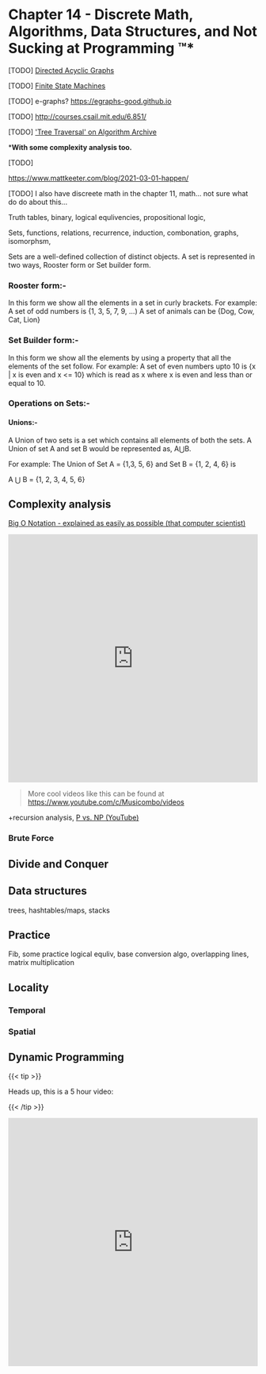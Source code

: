# Chapter 14 - Discrete Math, Algorithms, Data Structures, and Not Sucking at Programming ™*

[TODO] [Directed Acyclic Graphs](https://en.wikipedia.org/wiki/Directed_acyclic_graph) 

[TODO] [Finite State Machines](https://en.wikipedia.org/wiki/Finite-state_machine)

[TODO] e-graphs? https://egraphs-good.github.io

[TODO] http://courses.csail.mit.edu/6.851/

[TODO]  ['Tree Traversal' on Algorithm Archive](https://www.algorithm-archive.org/contents/tree_traversal/tree_traversal.html)



***With some complexity analysis too.**

[TODO]

https://www.mattkeeter.com/blog/2021-03-01-happen/

[TODO] I also have discreete math in the chapter 11, math... not sure what do do about this...

Truth tables, binary, logical equlivencies, propositional logic,

Sets, functions, relations, recurrence, induction, combonation, graphs, isomorphsm,

Sets are a well-defined collection of distinct objects. A set is represented in two ways, Rooster form or Set builder form.

### Rooster form:-

In this form we show all the elements in a set in curly brackets.
For example: 
A set of odd numbers is {1, 3, 5, 7, 9, ...)
A set of animals can be {Dog, Cow, Cat, Lion}

### Set Builder form:-

In this form we show all the elements by using a property that all the elements of the set follow.
For example:
A set of even numbers upto 10 is {x | x is even and x <= 10}
which is read as x where x is even and less than or equal to 10.

### Operations on Sets:-

#### Unions:-

A Union of two sets is a set which contains all elements of both the sets. A Union of set A and set B would be represented as, A⋃B.

For example:
The Union of Set A = {1,3, 5, 6} and Set B = {1, 2, 4, 6} is

A ⋃ B = {1, 2, 3, 4, 5, 6}

## Complexity analysis

[Big O Notation - explained as easily as possible (that computer scientist)](/home/vega/Downloads/newDrums)

<iframe width="100%" height="500" src="https://www.youtube.com/embed/LOZTuMds3LM" frameborder="0" allow="accelerometer; autoplay; clipboard-write; encrypted-media; gyroscope; picture-in-picture" allowfullscreen></iframe>

> More cool videos like this can be found at https://www.youtube.com/c/Musicombo/videos

+recursion analysis, [P vs. NP (YouTube)](https://www.youtube.com/watch?v=YX40hbAHx3s)

### Brute Force

## Divide and Conquer



## Data structures

trees, hashtables/maps, stacks

## Practice

Fib, some practice logical equliv, base conversion algo, overlapping lines, matrix multiplication

## Locality

### Temporal

### Spatial

## Dynamic Programming

{{< tip >}}

Heads up, this is a 5 hour video:

{{< /tip >}}

<iframe width="100%" height="500" src="https://www.youtube.com/embed/oBt53YbR9Kk" frameborder="0" allow="accelerometer; autoplay; clipboard-write; encrypted-media; gyroscope; picture-in-picture" allowfullscreen></iframe>